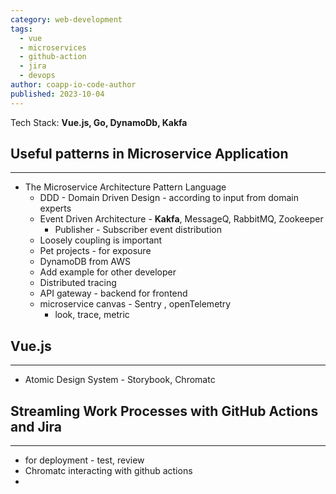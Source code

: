 ```yaml
---
category: web-development
tags:
  - vue
  - microservices
  - github-action
  - jira
  - devops
author: coapp-io-code-author
published: 2023-10-04
---
```

Tech Stack: **Vue.js, Go, DynamoDb, Kakfa**
## Useful patterns in Microservice Application
----

- The Microservice Architecture Pattern Language
	- DDD - Domain Driven Design - according to input from domain experts
	- Event Driven Architecture - **Kakfa**, MessageQ, RabbitMQ, Zookeeper
		- Publisher - Subscriber event distribution 
	- Loosely coupling is important
	- Pet projects - for exposure 
	- DynamoDB from AWS  
	- Add example for other developer
	- Distributed tracing
	- API gateway - backend for frontend 
	- microservice canvas - Sentry , openTelemetry 
		- look, trace, metric  			
## Vue.js
---
- Atomic Design System - Storybook, Chromatc

## Streamling Work Processes with GitHub Actions and Jira
---

- for deployment - test, review 
- Chromatc interacting with github actions 
- 